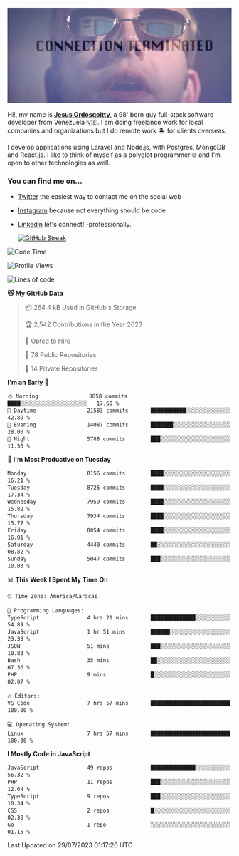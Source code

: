 ![hackers movie reference](./disconnected.jpg)

Hi!, my name is [**Jesus Ordosgoitty**](https://jodaz.xyz), a 98' born guy full-stack software developer from Venezuela 🇻🇪. I am doing freelance work for local companies and organizations but I do remote work 🏝️ for clients overseas. 

I develop applications using Laravel and Node.js, with Postgres, MongoDB and React.js. I like to think of myself as a polyglot programmer 🌐 and I'm open to other technologies as well.

### You can find me on...

- [Twitter](https://twitter.com/jodaz_) the easiest way to contact me on the social web
- [Instagram](https://instagram.com/jodaz_) because not everything should be code
- [Linkedin](https://linkedin.com/in/jodaz) let's connect! -professionally.


    [![GitHub Streak](https://streak-stats.demolab.com?user=jodaz&theme=tokyonight)](https://git.io/streak-stats)

<!--START_SECTION:waka-->
![Code Time](http://img.shields.io/badge/Code%20Time-4%2C113%20hrs%2059%20mins-blue)

![Profile Views](http://img.shields.io/badge/Profile%20Views-0-blue)

![Lines of code](https://img.shields.io/badge/From%20Hello%20World%20I%27ve%20Written-87.7%20million%20lines%20of%20code-blue)

**🐱 My GitHub Data** 

> 📦 264.4 kB Used in GitHub's Storage 
 > 
> 🏆 2,542 Contributions in the Year 2023
 > 
> 💼 Opted to Hire
 > 
> 📜 78 Public Repositories 
 > 
> 🔑 14 Private Repositories 
 > 
**I'm an Early 🐤** 

```text
🌞 Morning                8858 commits        ████░░░░░░░░░░░░░░░░░░░░░   17.60 % 
🌆 Daytime                21583 commits       ███████████░░░░░░░░░░░░░░   42.89 % 
🌃 Evening                14087 commits       ███████░░░░░░░░░░░░░░░░░░   28.00 % 
🌙 Night                  5788 commits        ███░░░░░░░░░░░░░░░░░░░░░░   11.50 % 
```
📅 **I'm Most Productive on Tuesday** 

```text
Monday                   8156 commits        ████░░░░░░░░░░░░░░░░░░░░░   16.21 % 
Tuesday                  8726 commits        ████░░░░░░░░░░░░░░░░░░░░░   17.34 % 
Wednesday                7959 commits        ████░░░░░░░░░░░░░░░░░░░░░   15.82 % 
Thursday                 7934 commits        ████░░░░░░░░░░░░░░░░░░░░░   15.77 % 
Friday                   8054 commits        ████░░░░░░░░░░░░░░░░░░░░░   16.01 % 
Saturday                 4440 commits        ██░░░░░░░░░░░░░░░░░░░░░░░   08.82 % 
Sunday                   5047 commits        ███░░░░░░░░░░░░░░░░░░░░░░   10.03 % 
```


📊 **This Week I Spent My Time On** 

```text
🕑︎ Time Zone: America/Caracas

💬 Programming Languages: 
TypeScript               4 hrs 21 mins       ██████████████░░░░░░░░░░░   54.89 % 
JavaScript               1 hr 51 mins        ██████░░░░░░░░░░░░░░░░░░░   23.33 % 
JSON                     51 mins             ███░░░░░░░░░░░░░░░░░░░░░░   10.83 % 
Bash                     35 mins             ██░░░░░░░░░░░░░░░░░░░░░░░   07.36 % 
PHP                      9 mins              █░░░░░░░░░░░░░░░░░░░░░░░░   02.07 % 

🔥 Editors: 
VS Code                  7 hrs 57 mins       █████████████████████████   100.00 % 

💻 Operating System: 
Linux                    7 hrs 57 mins       █████████████████████████   100.00 % 
```

**I Mostly Code in JavaScript** 

```text
JavaScript               49 repos            ██████████████░░░░░░░░░░░   56.32 % 
PHP                      11 repos            ███░░░░░░░░░░░░░░░░░░░░░░   12.64 % 
TypeScript               9 repos             ███░░░░░░░░░░░░░░░░░░░░░░   10.34 % 
CSS                      2 repos             █░░░░░░░░░░░░░░░░░░░░░░░░   02.30 % 
Go                       1 repo              ░░░░░░░░░░░░░░░░░░░░░░░░░   01.15 % 
```




 Last Updated on 29/07/2023 01:17:26 UTC
<!--END_SECTION:waka-->
